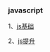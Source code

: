 ### javascript

1、[js基础][1]

2、[js提升][2]

[1]:<https://github.com/xiaoliuing/study-notes/blob/master/ready-notes/javascript/01-js-base.md>

[2]: <https://github.com/xiaoliuing/study-notes/blob/master/ready-notes/javascript/02-js-update.md>

